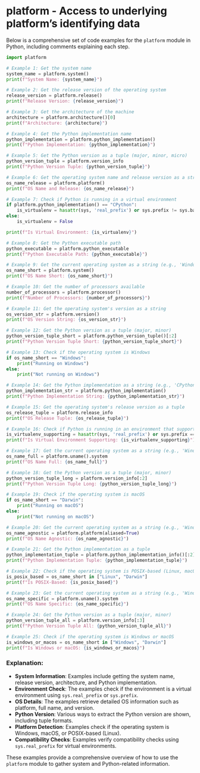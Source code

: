 # platform - Access to underlying platform’s identifying data

Below is a comprehensive set of code examples for the `platform` module in Python, including comments explaining each step.

```python
import platform

# Example 1: Get the system name
system_name = platform.system()
print(f"System Name: {system_name}")

# Example 2: Get the release version of the operating system
release_version = platform.release()
print(f"Release Version: {release_version}")

# Example 3: Get the architecture of the machine
architecture = platform.architecture()[0]
print(f"Architecture: {architecture}")

# Example 4: Get the Python implementation name
python_implementation = platform.python_implementation()
print(f"Python Implementation: {python_implementation}")

# Example 5: Get the Python version as a tuple (major, minor, micro)
python_version_tuple = platform.version_info
print(f"Python Version Tuple: {python_version_tuple}")

# Example 6: Get the operating system name and release version as a string
os_name_release = platform.platform()
print(f"OS Name and Release: {os_name_release}")

# Example 7: Check if Python is running in a virtual environment
if platform.python_implementation() == "CPython":
    is_virtualenv = hasattr(sys, 'real_prefix') or sys.prefix != sys.base_prefix
else:
    is_virtualenv = False

print(f"Is Virtual Environment: {is_virtualenv}")

# Example 8: Get the Python executable path
python_executable = platform.python_executable
print(f"Python Executable Path: {python_executable}")

# Example 9: Get the current operating system as a string (e.g., 'Windows', 'Linux')
os_name_short = platform.system()
print(f"OS Name Short: {os_name_short}")

# Example 10: Get the number of processors available
number_of_processors = platform.processor()
print(f"Number of Processors: {number_of_processors}")

# Example 11: Get the operating system's version as a string
os_version_str = platform.version()
print(f"OS Version String: {os_version_str}")

# Example 12: Get the Python version as a tuple (major, minor)
python_version_tuple_short = platform.python_version_tuple()[:2]
print(f"Python Version Tuple Short: {python_version_tuple_short}")

# Example 13: Check if the operating system is Windows
if os_name_short == "Windows":
    print("Running on Windows")
else:
    print("Not running on Windows")

# Example 14: Get the Python implementation as a string (e.g., 'CPython', 'PyPy')
python_implementation_str = platform.python_implementation()
print(f"Python Implementation String: {python_implementation_str}")

# Example 15: Get the operating system's release version as a tuple
os_release_tuple = platform.release_info
print(f"OS Release Tuple: {os_release_tuple}")

# Example 16: Check if Python is running in an environment that supports virtual environments
is_virtualenv_supporting = hasattr(sys, 'real_prefix') or sys.prefix == sys.base_prefix
print(f"Is Virtual Environment Supporting: {is_virtualenv_supporting}")

# Example 17: Get the current operating system as a string (e.g., 'Windows', 'Linux')
os_name_full = platform.uname().system
print(f"OS Name Full: {os_name_full}")

# Example 18: Get the Python version as a tuple (major, minor)
python_version_tuple_long = platform.version_info[:2]
print(f"Python Version Tuple Long: {python_version_tuple_long}")

# Example 19: Check if the operating system is macOS
if os_name_short == "Darwin":
    print("Running on macOS")
else:
    print("Not running on macOS")

# Example 20: Get the current operating system as a string (e.g., 'Windows', 'Linux')
os_name_agnostic = platform.platform(aliased=True)
print(f"OS Name Agnostic: {os_name_agnostic}")

# Example 21: Get the Python implementation as a tuple
python_implementation_tuple = platform.python_implementation_info()[:2]
print(f"Python Implementation Tuple: {python_implementation_tuple}")

# Example 22: Check if the operating system is POSIX-based (Linux, macOS)
is_posix_based = os_name_short in ["Linux", "Darwin"]
print(f"Is POSIX-Based: {is_posix_based}")

# Example 23: Get the current operating system as a string (e.g., 'Windows', 'Linux')
os_name_specific = platform.uname().system
print(f"OS Name Specific: {os_name_specific}")

# Example 24: Get the Python version as a tuple (major, minor)
python_version_tuple_all = platform.version_info[:3]
print(f"Python Version Tuple All: {python_version_tuple_all}")

# Example 25: Check if the operating system is Windows or macOS
is_windows_or_macos = os_name_short in ["Windows", "Darwin"]
print(f"Is Windows or macOS: {is_windows_or_macos}")
```

### Explanation:

- **System Information**: Examples include getting the system name, release version, architecture, and Python implementation.
- **Environment Check**: The examples check if the environment is a virtual environment using `sys.real_prefix` or `sys.prefix`.
- **OS Details**: The examples retrieve detailed OS information such as platform, full name, and version.
- **Python Version**: Various ways to extract the Python version are shown, including tuple formats.
- **Platform Detection**: Examples check if the operating system is Windows, macOS, or POSIX-based (Linux).
- **Compatibility Checks**: Examples verify compatibility checks using `sys.real_prefix` for virtual environments.

These examples provide a comprehensive overview of how to use the `platform` module to gather system and Python-related information.
